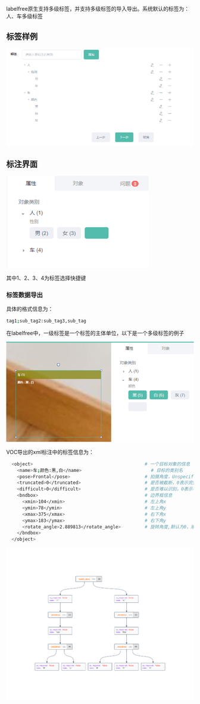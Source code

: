 labelfree原生支持多级标签，并支持多级标签的导入导出。系统默认的标签为：人、车多级标签

## 标签样例

![img](./../assets/images/k2.png)

## 标注界面

![img](./../assets/images/2345.png)

其中1、2、3、4为标签选择快捷键

### 标签数据导出

具体的格式信息为：

```Bash
tag1;sub_tag2:sub_tag3,sub_tag
```

在labelfree中，一级标签是一个标签的主体单位，以下是一个多级标签的例子

![img](./../assets/images/333.png)

VOC导出的xml标注中的标签信息为：

```Bash
  <object>                                          # 一个目标对象的信息
    <name>车;颜色:黑,白</name>                          # 目标的类别名
    <pose>Frontal</pose>                            # 拍摄角度，Unspecified
    <truncated>0</truncated>                        # 是否被截断，0表示完整未截断
    <difficult>0</difficult>                        # 是否难以识别，0表示不难识别
    <bndbox>                                        # 边界框信息
      <xmin>104</xmin>                              # 左上角x
      <ymin>78</ymin>                               # 左上角y
      <xmax>375</xmax>                              # 右下角x
      <ymax>183</ymax>                              # 右下角y
      <rotate_angle>2.889813</rotate_angle>         # 旋转角度,默认为0，顺时针为正
    </bndbox>
  </object>
```

![img](./../assets/images/tag2.png)